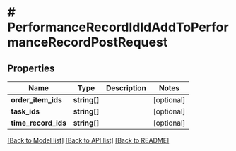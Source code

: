 # # PerformanceRecordIdIdAddToPerformanceRecordPostRequest

## Properties

Name | Type | Description | Notes
------------ | ------------- | ------------- | -------------
**order_item_ids** | **string[]** |  | [optional]
**task_ids** | **string[]** |  | [optional]
**time_record_ids** | **string[]** |  | [optional]

[[Back to Model list]](../../README.md#models) [[Back to API list]](../../README.md#endpoints) [[Back to README]](../../README.md)

